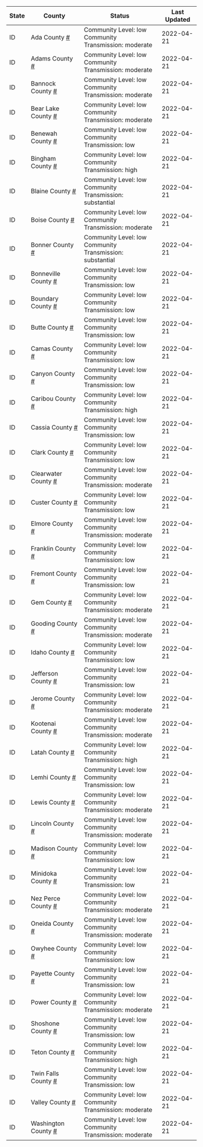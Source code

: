 State | County | Status | Last Updated
--- | --- | --- | --- 
ID | Ada County <a href="#ada_county">#</a> | <a name="ada_county"></a>Community Level: low<br/>Community Transmission: moderate | 2022-04-21
ID | Adams County <a href="#adams_county">#</a> | <a name="adams_county"></a>Community Level: low<br/>Community Transmission: moderate | 2022-04-21
ID | Bannock County <a href="#bannock_county">#</a> | <a name="bannock_county"></a>Community Level: low<br/>Community Transmission: moderate | 2022-04-21
ID | Bear Lake County <a href="#bear_lake_county">#</a> | <a name="bear_lake_county"></a>Community Level: low<br/>Community Transmission: moderate | 2022-04-21
ID | Benewah County <a href="#benewah_county">#</a> | <a name="benewah_county"></a>Community Level: low<br/>Community Transmission: low | 2022-04-21
ID | Bingham County <a href="#bingham_county">#</a> | <a name="bingham_county"></a>Community Level: low<br/>Community Transmission: high | 2022-04-21
ID | Blaine County <a href="#blaine_county">#</a> | <a name="blaine_county"></a>Community Level: low<br/>Community Transmission: substantial | 2022-04-21
ID | Boise County <a href="#boise_county">#</a> | <a name="boise_county"></a>Community Level: low<br/>Community Transmission: moderate | 2022-04-21
ID | Bonner County <a href="#bonner_county">#</a> | <a name="bonner_county"></a>Community Level: low<br/>Community Transmission: substantial | 2022-04-21
ID | Bonneville County <a href="#bonneville_county">#</a> | <a name="bonneville_county"></a>Community Level: low<br/>Community Transmission: low | 2022-04-21
ID | Boundary County <a href="#boundary_county">#</a> | <a name="boundary_county"></a>Community Level: low<br/>Community Transmission: low | 2022-04-21
ID | Butte County <a href="#butte_county">#</a> | <a name="butte_county"></a>Community Level: low<br/>Community Transmission: low | 2022-04-21
ID | Camas County <a href="#camas_county">#</a> | <a name="camas_county"></a>Community Level: low<br/>Community Transmission: low | 2022-04-21
ID | Canyon County <a href="#canyon_county">#</a> | <a name="canyon_county"></a>Community Level: low<br/>Community Transmission: low | 2022-04-21
ID | Caribou County <a href="#caribou_county">#</a> | <a name="caribou_county"></a>Community Level: low<br/>Community Transmission: high | 2022-04-21
ID | Cassia County <a href="#cassia_county">#</a> | <a name="cassia_county"></a>Community Level: low<br/>Community Transmission: low | 2022-04-21
ID | Clark County <a href="#clark_county">#</a> | <a name="clark_county"></a>Community Level: low<br/>Community Transmission: low | 2022-04-21
ID | Clearwater County <a href="#clearwater_county">#</a> | <a name="clearwater_county"></a>Community Level: low<br/>Community Transmission: moderate | 2022-04-21
ID | Custer County <a href="#custer_county">#</a> | <a name="custer_county"></a>Community Level: low<br/>Community Transmission: low | 2022-04-21
ID | Elmore County <a href="#elmore_county">#</a> | <a name="elmore_county"></a>Community Level: low<br/>Community Transmission: moderate | 2022-04-21
ID | Franklin County <a href="#franklin_county">#</a> | <a name="franklin_county"></a>Community Level: low<br/>Community Transmission: low | 2022-04-21
ID | Fremont County <a href="#fremont_county">#</a> | <a name="fremont_county"></a>Community Level: low<br/>Community Transmission: low | 2022-04-21
ID | Gem County <a href="#gem_county">#</a> | <a name="gem_county"></a>Community Level: low<br/>Community Transmission: moderate | 2022-04-21
ID | Gooding County <a href="#gooding_county">#</a> | <a name="gooding_county"></a>Community Level: low<br/>Community Transmission: moderate | 2022-04-21
ID | Idaho County <a href="#idaho_county">#</a> | <a name="idaho_county"></a>Community Level: low<br/>Community Transmission: low | 2022-04-21
ID | Jefferson County <a href="#jefferson_county">#</a> | <a name="jefferson_county"></a>Community Level: low<br/>Community Transmission: low | 2022-04-21
ID | Jerome County <a href="#jerome_county">#</a> | <a name="jerome_county"></a>Community Level: low<br/>Community Transmission: moderate | 2022-04-21
ID | Kootenai County <a href="#kootenai_county">#</a> | <a name="kootenai_county"></a>Community Level: low<br/>Community Transmission: moderate | 2022-04-21
ID | Latah County <a href="#latah_county">#</a> | <a name="latah_county"></a>Community Level: low<br/>Community Transmission: high | 2022-04-21
ID | Lemhi County <a href="#lemhi_county">#</a> | <a name="lemhi_county"></a>Community Level: low<br/>Community Transmission: low | 2022-04-21
ID | Lewis County <a href="#lewis_county">#</a> | <a name="lewis_county"></a>Community Level: low<br/>Community Transmission: moderate | 2022-04-21
ID | Lincoln County <a href="#lincoln_county">#</a> | <a name="lincoln_county"></a>Community Level: low<br/>Community Transmission: moderate | 2022-04-21
ID | Madison County <a href="#madison_county">#</a> | <a name="madison_county"></a>Community Level: low<br/>Community Transmission: low | 2022-04-21
ID | Minidoka County <a href="#minidoka_county">#</a> | <a name="minidoka_county"></a>Community Level: low<br/>Community Transmission: low | 2022-04-21
ID | Nez Perce County <a href="#nez_perce_county">#</a> | <a name="nez_perce_county"></a>Community Level: low<br/>Community Transmission: moderate | 2022-04-21
ID | Oneida County <a href="#oneida_county">#</a> | <a name="oneida_county"></a>Community Level: low<br/>Community Transmission: moderate | 2022-04-21
ID | Owyhee County <a href="#owyhee_county">#</a> | <a name="owyhee_county"></a>Community Level: low<br/>Community Transmission: low | 2022-04-21
ID | Payette County <a href="#payette_county">#</a> | <a name="payette_county"></a>Community Level: low<br/>Community Transmission: low | 2022-04-21
ID | Power County <a href="#power_county">#</a> | <a name="power_county"></a>Community Level: low<br/>Community Transmission: moderate | 2022-04-21
ID | Shoshone County <a href="#shoshone_county">#</a> | <a name="shoshone_county"></a>Community Level: low<br/>Community Transmission: low | 2022-04-21
ID | Teton County <a href="#teton_county">#</a> | <a name="teton_county"></a>Community Level: low<br/>Community Transmission: high | 2022-04-21
ID | Twin Falls County <a href="#twin_falls_county">#</a> | <a name="twin_falls_county"></a>Community Level: low<br/>Community Transmission: low | 2022-04-21
ID | Valley County <a href="#valley_county">#</a> | <a name="valley_county"></a>Community Level: low<br/>Community Transmission: moderate | 2022-04-21
ID | Washington County <a href="#washington_county">#</a> | <a name="washington_county"></a>Community Level: low<br/>Community Transmission: moderate | 2022-04-21

